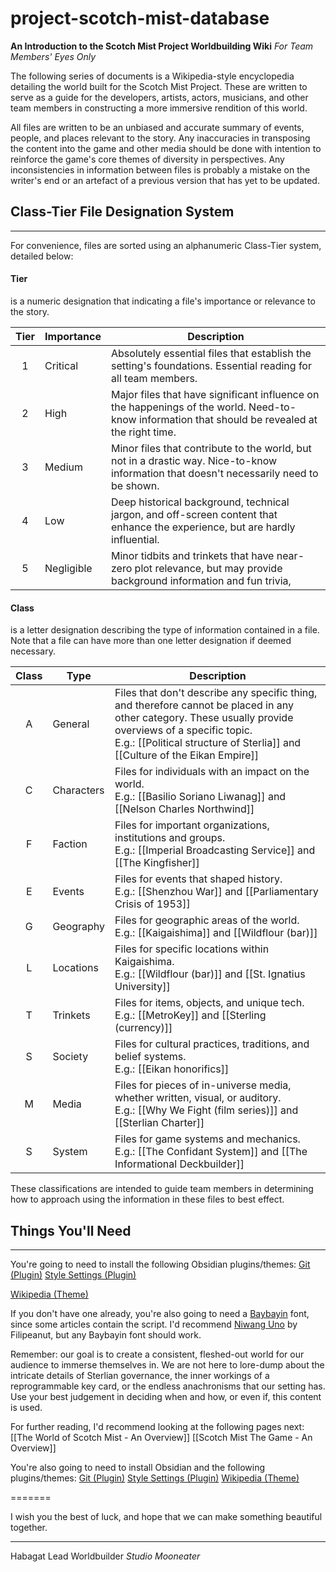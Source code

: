 # project-scotch-mist-database

**An Introduction to the Scotch Mist Project Worldbuilding Wiki**
*For Team Members' Eyes Only*

The following series of documents is a Wikipedia-style encyclopedia detailing the world built for the Scotch Mist Project. These are written to serve as a guide for the developers, artists, actors, musicians, and other team members in constructing a more immersive rendition of this world.

All files are written to be an unbiased and accurate summary of events, people, and places relevant to the story. Any inaccuracies in transposing the content into the game and other media should be done with intention to reinforce the game's core themes of diversity in perspectives. Any inconsistencies in information between files is probably a mistake on the writer's end or an artefact of a previous version that has yet to be updated.
## Class-Tier File Designation System
---
For convenience, files are sorted using an alphanumeric Class-Tier system, detailed below:
#### Tier
is a numeric designation that indicating a file's importance or relevance to the story.

| Tier | Importance | Description                                                                                                                                     |
| :--: | ---------- | ----------------------------------------------------------------------------------------------------------------------------------------------- |
|  1   | Critical   | Absolutely essential files that establish the setting's foundations. Essential reading for all team members.                                    |
|  2   | High       | Major files that have significant influence on the happenings of the world. Need-to-know information that should be revealed at the right time. |
|  3   | Medium     | Minor files that contribute to the world, but not in a drastic way. Nice-to-know information that doesn't necessarily need to be shown.         |
|  4   | Low        | Deep historical background, technical jargon, and off-screen content that enhance the experience, but are hardly influential.                   |
|  5   | Negligible | Minor tidbits and trinkets that have near-zero plot relevance, but may provide background information and fun trivia,                           |
#### Class
is a letter designation describing the type of information contained in a file. Note that a file can have more than one letter designation if deemed necessary.

| Class | Type       | Description                                                                                                                                                                                                                              |
| :---: | ---------- | ---------------------------------------------------------------------------------------------------------------------------------------------------------------------------------------------------------------------------------------- |
|   A   | General    | Files that don't describe any specific thing, and therefore cannot be placed in any other category. These usually provide overviews of a specific topic.<br>E.g.: [[Political structure of Sterlia]] and [[Culture of the Eikan Empire]] |
|   C   | Characters | Files for individuals with an impact on the world.<br>E.g.: [[Basilio Soriano Liwanag]] and [[Nelson Charles Northwind]]                                                                                                                 |
|   F   | Faction    | Files for important organizations, institutions and groups.<br>E.g.: [[Imperial Broadcasting Service]] and [[The Kingfisher]]                                                                                                            |
|   E   | Events     | Files for events that shaped history.<br>E.g.: [[Shenzhou War]] and [[Parliamentary Crisis of 1953]]                                                                                                                                     |
|   G   | Geography  | Files for geographic areas of the world.<br>E.g.: [[Kaigaishima]] and [[Wildflour (bar)]]                                                                                                                                                |
|   L   | Locations  | Files for specific locations within Kaigaishima.<br>E.g.: [[Wildflour (bar)]] and [[St. Ignatius University]]                                                                                                                            |
|   T   | Trinkets   | Files for items, objects, and unique tech.<br>E.g.: [[MetroKey]] and [[Sterling (currency)]]                                                                                                                                             |
|   S   | Society    | Files for cultural practices, traditions, and belief systems.<br>E.g.: [[Eikan honorifics]]                                                                                                                                              |
|   M   | Media      | Files for pieces of in-universe media, whether written, visual, or auditory.<br>E.g.: [[Why We Fight (film series)]] and [[Sterlian Charter]]                                                                                       |
|   S   | System     | Files for game systems and mechanics.<br>E.g.: [[The Confidant System]] and [[The Informational Deckbuilder]]                                                                                                                            |

These classifications are intended to guide team members in determining how to approach using the information in these files to best effect.

## Things You'll Need
---
You're going to need to install the following Obsidian plugins/themes:
[Git (Plugin)](https://github.com/Vinzent03/obsidian-git)
[Style Settings (Plugin)](https://github.com/mgmeyers/obsidian-style-settings)

[Wikipedia (Theme)](https://github.com/Bluemoondragon07/Wikipedia-Theme)

If you don't have one already, you're also going to need a [Baybayin](https://en.wikipedia.org/wiki/Baybayin) font, since some articles contain the script. I'd recommend [Niwang Uno](https://filipeanut.gumroad.com/l/baybayinfontniwanguno) by Filipeanut, but any Baybayin font should work.

Remember: our goal is to create a consistent, fleshed-out world for our audience to immerse themselves in. We are not here to lore-dump about the intricate details of Sterlian governance, the inner workings of a reprogrammable key card, or the endless anachronisms that our setting has. Use your best judgement in deciding when and how, or even if, this content is used.

For further reading, I'd recommend looking at the following pages next:
[[The World of Scotch Mist - An Overview]]
[[Scotch Mist The Game - An Overview]]

You're also going to need to install Obsidian and the following plugins/themes:
[Git (Plugin)](https://github.com/Vinzent03/obsidian-git)
[Style Settings (Plugin)](https://github.com/mgmeyers/obsidian-style-settings)
[Wikipedia (Theme)](https://github.com/Bluemoondragon07/Wikipedia-Theme)

=======

I wish you the best of luck, and hope that we can make something beautiful together.

---
Habagat
Lead Worldbuilder
*Studio Mooneater*